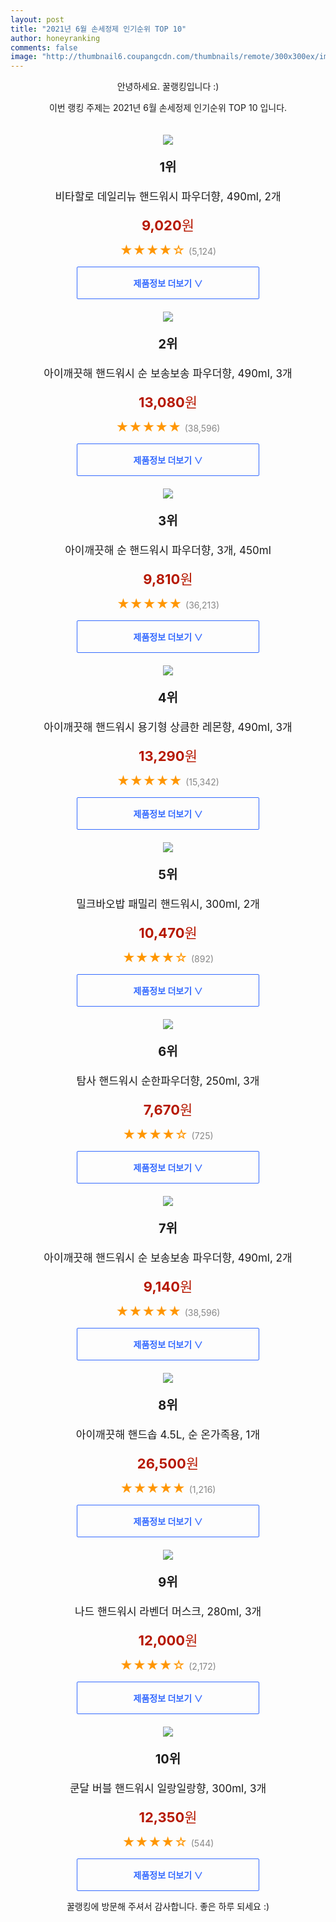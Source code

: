 ```yaml
--- 
layout: post 
title: "2021년 6월 손세정제 인기순위 TOP 10" 
author: honeyranking 
comments: false 
image: "http://thumbnail6.coupangcdn.com/thumbnails/remote/300x300ex/image/product/image/vendoritem/2019/04/01/4403498886/1ad8fddc-8b7e-47c1-9281-335fff95783b.jpg" 
--- 
```

<p style="text-align: center;">안녕하세요. 꿀랭킹입니다 :)</p> <p style="text-align: center;">이번 랭킹 주제는 2021년 6월 손세정제 인기순위 TOP 10 입니다.</p><center><img src="http://thumbnail6.coupangcdn.com/thumbnails/remote/300x300ex/image/product/image/vendoritem/2019/04/01/4403498886/1ad8fddc-8b7e-47c1-9281-335fff95783b.jpg" style="margin-top:20px" /></center> <p style="text-align: center; font-size: 20px"><b>1위</b></p> <p style="text-align: center; font-size: 17px">비타할로 데일리뉴 핸드워시 파우더향, 490ml, 2개</p> <p style="text-align: center;"><span style="color: #b61800; font-size: 22px;"><b>9,020</b>원</span></p> <p style="text-align: center;"><span style="color: #ff9600; font-size: 20px;">★★★★☆ </span><span style="color: #878787;">(5,124)</span></p> <center><a href="https://coupa.ng/b2j5yV"> <div style="font-size: 14px; display: inline-block; padding: 15px 90px; color: #346aff; border-radius: 2px; border: 1px solid #346aff; cursor: pointer;"><b>제품정보 더보기 &or;</b></div> </a></center><center><img src="http://thumbnail8.coupangcdn.com/thumbnails/remote/300x300ex/image/rs_quotation_api/ubxsg6q7/baaf74952a9942e0813c65f6f88e3d2b.jpg" style="margin-top:20px" /></center> <p style="text-align: center; font-size: 20px"><b>2위</b></p> <p style="text-align: center; font-size: 17px">아이깨끗해 핸드워시 순 보송보송 파우더향, 490ml, 3개</p> <p style="text-align: center;"><span style="color: #b61800; font-size: 22px;"><b>13,080</b>원</span></p> <p style="text-align: center;"><span style="color: #ff9600; font-size: 20px;">★★★★★ </span><span style="color: #878787;">(38,596)</span></p> <center><a href="https://coupa.ng/b2j5yY"> <div style="font-size: 14px; display: inline-block; padding: 15px 90px; color: #346aff; border-radius: 2px; border: 1px solid #346aff; cursor: pointer;"><b>제품정보 더보기 &or;</b></div> </a></center><center><img src="http://thumbnail7.coupangcdn.com/thumbnails/remote/300x300ex/image/retail/images/4695443553593-9510dbca-a47f-4a18-9298-bdf4b4b4bb2f.jpg" style="margin-top:20px" /></center> <p style="text-align: center; font-size: 20px"><b>3위</b></p> <p style="text-align: center; font-size: 17px">아이깨끗해 순 핸드워시 파우더향, 3개, 450ml</p> <p style="text-align: center;"><span style="color: #b61800; font-size: 22px;"><b>9,810</b>원</span></p> <p style="text-align: center;"><span style="color: #ff9600; font-size: 20px;">★★★★★ </span><span style="color: #878787;">(36,213)</span></p> <center><a href="https://coupa.ng/b2j5yZ"> <div style="font-size: 14px; display: inline-block; padding: 15px 90px; color: #346aff; border-radius: 2px; border: 1px solid #346aff; cursor: pointer;"><b>제품정보 더보기 &or;</b></div> </a></center><center><img src="http://thumbnail7.coupangcdn.com/thumbnails/remote/300x300ex/image/rs_quotation_api/utwwkbui/b9bba7223b274ed89b733e273ce711ed.jpg" style="margin-top:20px" /></center> <p style="text-align: center; font-size: 20px"><b>4위</b></p> <p style="text-align: center; font-size: 17px">아이깨끗해 핸드워시 용기형 상큼한 레몬향, 490ml, 3개</p> <p style="text-align: center;"><span style="color: #b61800; font-size: 22px;"><b>13,290</b>원</span></p> <p style="text-align: center;"><span style="color: #ff9600; font-size: 20px;">★★★★★ </span><span style="color: #878787;">(15,342)</span></p> <center><a href="https://coupa.ng/b2j5y3"> <div style="font-size: 14px; display: inline-block; padding: 15px 90px; color: #346aff; border-radius: 2px; border: 1px solid #346aff; cursor: pointer;"><b>제품정보 더보기 &or;</b></div> </a></center><center><img src="http://thumbnail8.coupangcdn.com/thumbnails/remote/300x300ex/image/retail/images/80445443416471-1f8700e8-285f-4eb9-a03e-09dad168c4be.jpg" style="margin-top:20px" /></center> <p style="text-align: center; font-size: 20px"><b>5위</b></p> <p style="text-align: center; font-size: 17px">밀크바오밥 패밀리 핸드워시, 300ml, 2개</p> <p style="text-align: center;"><span style="color: #b61800; font-size: 22px;"><b>10,470</b>원</span></p> <p style="text-align: center;"><span style="color: #ff9600; font-size: 20px;">★★★★☆ </span><span style="color: #878787;">(892)</span></p> <center><a href="https://coupa.ng/b2j5y5"> <div style="font-size: 14px; display: inline-block; padding: 15px 90px; color: #346aff; border-radius: 2px; border: 1px solid #346aff; cursor: pointer;"><b>제품정보 더보기 &or;</b></div> </a></center><center><img src="http://thumbnail8.coupangcdn.com/thumbnails/remote/300x300ex/image/retail/images/281545047812798-8450847f-c49f-4b00-955f-6b7397706590.jpg" style="margin-top:20px" /></center> <p style="text-align: center; font-size: 20px"><b>6위</b></p> <p style="text-align: center; font-size: 17px">탐사 핸드워시 순한파우더향, 250ml, 3개</p> <p style="text-align: center;"><span style="color: #b61800; font-size: 22px;"><b>7,670</b>원</span></p> <p style="text-align: center;"><span style="color: #ff9600; font-size: 20px;">★★★★☆ </span><span style="color: #878787;">(725)</span></p> <center><a href="https://coupa.ng/b2j5y7"> <div style="font-size: 14px; display: inline-block; padding: 15px 90px; color: #346aff; border-radius: 2px; border: 1px solid #346aff; cursor: pointer;"><b>제품정보 더보기 &or;</b></div> </a></center><center><img src="http://thumbnail8.coupangcdn.com/thumbnails/remote/300x300ex/image/retail/images/8707940954663-801ef8f7-1193-40f8-9935-26c890bc7ca8.jpg" style="margin-top:20px" /></center> <p style="text-align: center; font-size: 20px"><b>7위</b></p> <p style="text-align: center; font-size: 17px">아이깨끗해 핸드워시 순 보송보송 파우더향, 490ml, 2개</p> <p style="text-align: center;"><span style="color: #b61800; font-size: 22px;"><b>9,140</b>원</span></p> <p style="text-align: center;"><span style="color: #ff9600; font-size: 20px;">★★★★★ </span><span style="color: #878787;">(38,596)</span></p> <center><a href="https://coupa.ng/b2j5y9"> <div style="font-size: 14px; display: inline-block; padding: 15px 90px; color: #346aff; border-radius: 2px; border: 1px solid #346aff; cursor: pointer;"><b>제품정보 더보기 &or;</b></div> </a></center><center><img src="http://thumbnail8.coupangcdn.com/thumbnails/remote/300x300ex/image/retail/images/2020/03/20/12/8/5a6ebe7e-a193-45fe-98a7-45841f3ee2a8.jpg" style="margin-top:20px" /></center> <p style="text-align: center; font-size: 20px"><b>8위</b></p> <p style="text-align: center; font-size: 17px">아이깨끗해 핸드솝 4.5L, 순 온가족용, 1개</p> <p style="text-align: center;"><span style="color: #b61800; font-size: 22px;"><b>26,500</b>원</span></p> <p style="text-align: center;"><span style="color: #ff9600; font-size: 20px;">★★★★★ </span><span style="color: #878787;">(1,216)</span></p> <center><a href="https://coupa.ng/b2j5zb"> <div style="font-size: 14px; display: inline-block; padding: 15px 90px; color: #346aff; border-radius: 2px; border: 1px solid #346aff; cursor: pointer;"><b>제품정보 더보기 &or;</b></div> </a></center><center><img src="http://thumbnail10.coupangcdn.com/thumbnails/remote/300x300ex/image/retail/images/2019/12/18/17/7/08c4f2d3-263b-4770-b0a1-e2a2d11b240e.jpg" style="margin-top:20px" /></center> <p style="text-align: center; font-size: 20px"><b>9위</b></p> <p style="text-align: center; font-size: 17px">나드 핸드워시 라벤더 머스크, 280ml, 3개</p> <p style="text-align: center;"><span style="color: #b61800; font-size: 22px;"><b>12,000</b>원</span></p> <p style="text-align: center;"><span style="color: #ff9600; font-size: 20px;">★★★★☆ </span><span style="color: #878787;">(2,172)</span></p> <center><a href="https://coupa.ng/b2j5zd"> <div style="font-size: 14px; display: inline-block; padding: 15px 90px; color: #346aff; border-radius: 2px; border: 1px solid #346aff; cursor: pointer;"><b>제품정보 더보기 &or;</b></div> </a></center><center><img src="http://thumbnail9.coupangcdn.com/thumbnails/remote/300x300ex/image/retail/images/260524309693900-4423203a-1b3a-4dc9-a904-0652f0c40fef.jpg" style="margin-top:20px" /></center> <p style="text-align: center; font-size: 20px"><b>10위</b></p> <p style="text-align: center; font-size: 17px">쿤달 버블 핸드워시 일랑일랑향, 300ml, 3개</p> <p style="text-align: center;"><span style="color: #b61800; font-size: 22px;"><b>12,350</b>원</span></p> <p style="text-align: center;"><span style="color: #ff9600; font-size: 20px;">★★★★☆ </span><span style="color: #878787;">(544)</span></p> <center><a href="https://coupa.ng/b2j5zi"> <div style="font-size: 14px; display: inline-block; padding: 15px 90px; color: #346aff; border-radius: 2px; border: 1px solid #346aff; cursor: pointer;"><b>제품정보 더보기 &or;</b></div> </a></center> <p style="text-align: center;">꿀랭킹에 방문해 주셔서 감사합니다. 좋은 하루 되세요 :)</p>
